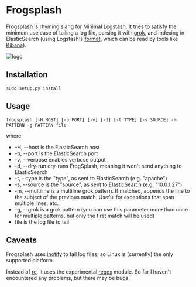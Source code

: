 Frogsplash
==========

Frogsplash is rhyming slang for Minimal [Logstash](http://www.logstash.net).
It tries to satisfy the minimum use case of tailing a log file, parsing it with
[grok](http://code.google.com/p/semicomplete/wiki/GrokConcepts), and indexing in 
ElasticSearch (using Logstash's [format](https://github.com/logstash/logstash/wiki/logstash%27s-internal-message-format), which can be read by tools like [Kibana](http://kibana.org/)).

![logo](https://raw.github.com/andreasjansson/frogsplash/master/logo.png)

Installation
------------

    sudo setup.py install

Usage
-----

    frogsplash [-H HOST] [-p PORT] [-v] [-d] [-t TYPE] [-s SOURCE] -m PATTERN -g PATTERN file

where

 * -H, --host is the ElasticSearch host
 * -p, --port is the ElasticSearch port
 * -v, --verbose enables verbose output
 * -d, --dry-run dry-runs FrogSplash, meaning it won't send anything to ElasticSearch
 * -t, --type is the "type", as sent to ElasticSearch (e.g. "apache")
 * -s, --source is the "source", as sent to ElasticSearch (e.g. "10.0.1.27")
 * -m, --multiline is a multiline grok pattern. If matched, appends the line to the subject of the previous match. Useful for exceptions that span multiple lines, etc.
 * -g, --grok is a grok pattern (you can use this parameter more than once for multiple patterns, but only the first match will be used)
 * file is the log file to tail

Caveats
-------

Frogsplash uses [inotify](https://github.com/seb-m/pyinotify/wiki) to tail
log files, so Linux is (currently) the only supported platform.

Instead of [re](http://docs.python.org/2/library/re.html), it uses the experimental [regex](https://pypi.python.org/pypi/regex) module. So far I haven't encountered any problems, but there may be bugs.
